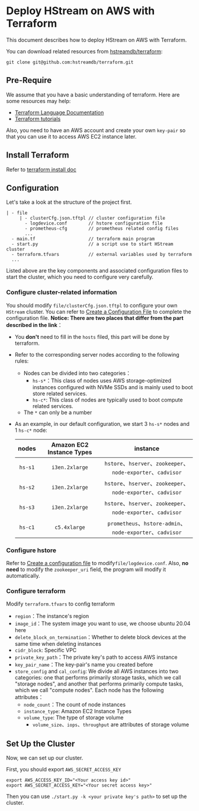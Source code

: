 # Deploy HStream on AWS with Terraform

This document describes how to deploy HStream on AWS with Terraform.

You can download related resources from
[hstreamdb/terraform](git@github.com:hstreamdb/terraform.git):

```shell
git clone git@github.com:hstreamdb/terraform.git
```

## Pre-Require

We assume that you have a basic understanding of terraform. Here are some
resources may help:

- [Terraform Language Documentation](https://www.terraform.io/language)
- [Terraform tutorials](https://learn.hashicorp.com/terraform?utm_source=terraform_io)

Also, you need to have an AWS account and create your own `key-pair` so that you
can use it to access AWS EC2 instance later.

## Install Terraform

Refer to
[terraform install doc](https://learn.hashicorp.com/tutorials/terraform/install-cli)

## Configuration

Let's take a look at the structure of the project first.

```
| - file
     | - clusterCfg.json.tftpl // cluster configuration file
       - logdevice.conf        // hstore configuration file
       - prometheus-cfg        // prometheus related config files
       ...
  - main.tf                    // terraform main program
  - start.py                   // a script use to start HStream cluster
  - terraform.tfvars           // external variables used by terraform
  ...
```

Listed above are the key components and associated configuration files to start
the cluster, which you need to configure very carefully.

### Configure cluster-related information

You should modify `file/clusterCfg.json.tftpl` to configure your own `HStream`
cluster. You can refer to
[Create a Configuration File](https://hstream.io/docs/en/latest/deployment/quick-deploy-ssh.html#create-a-configuration-file)
to complete the configuration file. **Notice: There are two places that differ
from the part described in the link**：

- You **don't** need to fill in the `hosts` filed, this part will be done by
  terraform.

- Refer to the corresponding server nodes according to the following rules:

  - Nodes can be divided into two categories：
    - `hs-s*`：This class of nodes uses AWS storage-optimized instances
      configured with NVMe SSDs and is mainly used to boot store related
      services.
    - `hs-c*`: This class of nodes are typically used to boot compute related
      services.
  - The `*` can only be a number

- As an example, in our default configuration, we start 3 `hs-s*` nodes and 1
  `hs-c*` node:

  |  nodes  | Amazon EC2 Instance Types |                           instance                            |
  | :-----: | :-----------------------: | :-----------------------------------------------------------: |
  | `hs-s1` |      `i3en.2xlarge`       | `hstore`、`hserver`、`zookeeper`、`node-exporter`、`cadvisor` |
  | `hs-s2` |      `i3en.2xlarge`       | `hstore`、`hserver`、`zookeeper`、`node-exporter`、`cadvisor` |
  | `hs-s3` |      `i3en.2xlarge`       | `hstore`、`hserver`、`zookeeper`、`node-exporter`、`cadvisor` |
  | `hs-c1` |       `c5.4xlarge`        |   `prometheus`、`hstore-admin`、`node-exporter`、`cadvisor`   |

### Configure hstore

Refer to
[Create a configuration file](https://hstream.io/docs/en/latest/deployment/deploy-docker.html#create-a-configuration-file)
to modify`file/logdevice.conf`. Also, **no need** to modify the `zookeeper_uri`
field, the program will modify it automatically.

### Configure terraform

Modify `terraform.tfvars` to config terraform

- `region`：The instance's region
- `image_id`：The system image you want to use, we choose ubuntu 20.04 here
- `delete_block_on_termination`：Whether to delete block devices at the same
  time when deleting instances
- `cidr_block`: Specific VPC
- `private_key_path`：The private key's path to access AWS instance
- `key_pair_name`：The key-pair's name you created before
- `store_config` and `cal_config`: We divide all AWS instances into two
  categories: one that performs primarily storage tasks, which we call "storage
  nodes", and another that performs primarily compute tasks, which we call
  "compute nodes". Each node has the following attributes：
  - `node_count`：The count of node instances
  - `instance_type`: Amazon EC2 Instance Types
  - `volume_type`: The type of storage volume
    - `volume_size`、`iops`、`throughput` are attributes of storage volume

## Set Up the Cluster

Now, we can set up our cluster.

First, you should export `AWS_SECRET_ACCESS_KEY`

```shell
export AWS_ACCESS_KEY_ID="<Your access key id>"
export AWS_SECRET_ACCESS_KEY="<Your secret access key>"
```

Then you can use `./start.py -k <your private key's path>` to set up the
cluster.

